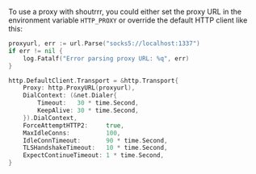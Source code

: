 To use a proxy with shoutrrr, you could either set the proxy URL in the environment variable `HTTP_PROXY` or override the default HTTP client like this:

```go
proxyurl, err := url.Parse("socks5://localhost:1337")
if err != nil {
	log.Fatalf("Error parsing proxy URL: %q", err)
}

http.DefaultClient.Transport = &http.Transport{
	Proxy: http.ProxyURL(proxyurl),
	DialContext: (&net.Dialer{
		Timeout:   30 * time.Second,
		KeepAlive: 30 * time.Second,
	}).DialContext,
	ForceAttemptHTTP2:     true,
	MaxIdleConns:          100,
	IdleConnTimeout:       90 * time.Second,
	TLSHandshakeTimeout:   10 * time.Second,
	ExpectContinueTimeout: 1 * time.Second,
}
```

